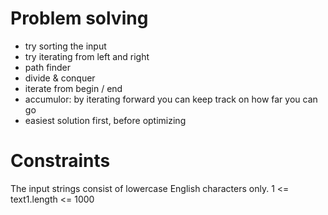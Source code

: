 # Problem solving
- try sorting the input
- try iterating from left and right
- path finder
- divide & conquer
- iterate from begin / end
- accumulor: by iterating forward you can keep track on how far you can go 
- easiest solution first, before optimizing


# Constraints
The input strings consist of lowercase English characters only.
1 <= text1.length <= 1000
